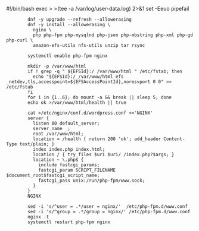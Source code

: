 #!/bin/bash
            exec > >(tee -a /var/log/user-data.log) 2>&1
            set -Eeuo pipefail

            dnf -y upgrade --refresh --allowerasing
            dnf -y install --allowerasing \
              nginx \
              php php-fpm php-mysqlnd php-json php-mbstring php-xml php-gd php-curl \
              amazon-efs-utils nfs-utils unzip tar rsync

            systemctl enable php-fpm nginx

            mkdir -p /var/www/html
            if ! grep -q " ${EFSId}:/ /var/www/html " /etc/fstab; then
              echo "${EFSId}:/ /var/www/html efs _netdev,tls,accesspoint=${EFSAccessPointId},noresvport 0 0" >> /etc/fstab
            fi
            for i in {1..6}; do mount -a && break || sleep 5; done
            echo ok >/var/www/html/health || true

            cat >/etc/nginx/conf.d/wordpress.conf <<'NGINX'
            server {
              listen 80 default_server;
              server_name _;
              root /var/www/html;
              location = /health { return 200 'ok'; add_header Content-Type text/plain; }
              index index.php index.html;
              location / { try_files $uri $uri/ /index.php?$args; }
              location ~ \.php$ {
                include fastcgi_params;
                fastcgi_param SCRIPT_FILENAME $document_root$fastcgi_script_name;
                fastcgi_pass unix:/run/php-fpm/www.sock;
              }
            }
            NGINX

            sed -i 's/^user = .*/user = nginx/'  /etc/php-fpm.d/www.conf
            sed -i 's/^group = .*/group = nginx/' /etc/php-fpm.d/www.conf
            nginx -t
            systemctl restart php-fpm nginx
            
